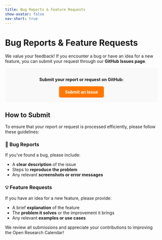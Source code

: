 ```yaml
---
title: Bug Reports & Feature Requests
show-avatar: false
nav-short: true
---
```


# Bug Reports & Feature Requests

We value your feedback! If you encounter a bug or have an idea for a new feature, you can submit your request through our **GitHub Issues page**.

<div style="background-color: #f9f9f9; padding: 15px; border-radius: 8px; text-align: center;">
  <p><strong>Submit your report or request on GitHub:</strong></p>
  <a href="https://github.com/openresearchcalendar/Open-Research-Calendar/issues/new/choose" 
     style="display: inline-block; background-color: #ff7700; color: white; padding: 10px 20px; 
            border-radius: 5px; text-decoration: none; font-weight: bold;">
    <i class="fa fa-external-link"></i> Submit an Issue
  </a>
</div>

## How to Submit
To ensure that your report or request is processed efficiently, please follow these guidelines:

### 🐞 Bug Reports  
If you've found a bug, please include:  
- A **clear description** of the issue  
- Steps to **reproduce the problem**  
- Any relevant **screenshots or error messages**  

### 💡 Feature Requests  
If you have an idea for a new feature, please provide:  
- A brief **explanation** of the feature  
- The **problem it solves** or the improvement it brings  
- Any relevant **examples or use cases**  

We review all submissions and appreciate your contributions to improving the Open Research Calendar!
